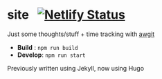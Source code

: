 # site &nbsp; [![Netlify Status](https://api.netlify.com/api/v1/badges/04d9616c-b6a6-42a3-9c63-4ecdd6a3a1dd/deploy-status)](https://app.netlify.com/sites/cxss/deploys)

Just some thoughts/stuff + time tracking with [awgit](https://gitlab.com/cxss/awgit)

* __Build__ : `npm run build`
* __Develop__: `npm run start`

Previously written using Jekyll, now using Hugo
